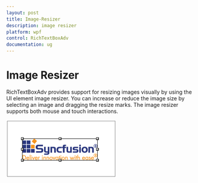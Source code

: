 ```yaml
---
layout: post
title: Image-Resizer
description: image resizer
platform: wpf
control: RichTextBoxAdv
documentation: ug
---
```


# Image Resizer

RichTextBoxAdv provides support for resizing images visually by using the UI element image resizer. You can increase or reduce the image size by selecting an image and dragging the resize marks. The image resizer supports both mouse and touch interactions.

![](Image-Resizer_images/Image-Resizer_img1.png)